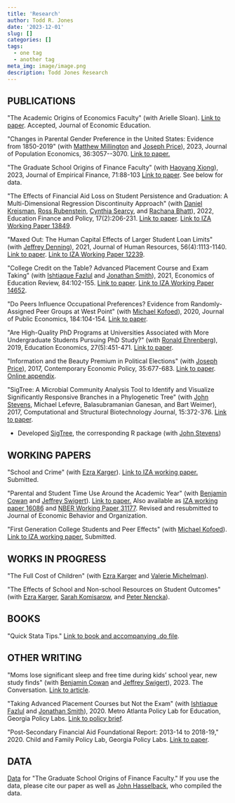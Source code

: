 ```yaml
---
title: 'Research'
author: Todd R. Jones
date: '2023-12-01'
slug: []
categories: []
tags:
  - one tag
  - another tag
meta_img: image/image.png
description: Todd Jones Research
---
```



## PUBLICATIONS
"The Academic Origins of Economics Faculty" (with Arielle Sloan). [Link to paper](/papers/PhD_Origins_most_recent.pdf). Accepted, Journal of Economic Education.

"Changes in Parental Gender Preference in the United States: Evidence from 1850-2019" (with [Matthew Millington](https://sites.google.com/view/matthewmillington) and [Joseph Price](https://economics.byu.edu/directory/joseph-p-price)), 2023, Journal of Population Economics, 36:3057--3070. [Link to paper.](/papers/Gender_Preference_most_recent.pdf) 

"The Graduate School Origins of Finance Faculty" (with [Haoyang Xiong](https://www.haoyangxiong.com/home)), 2023, Journal of Empirical Finance, 71:88-103 [Link to paper](https://www.sciencedirect.com/science/article/pii/S0927539823000099). See below for data.

"The Effects of Financial Aid Loss on Student Persistence and Graduation: A Multi-Dimensional Regression Discontinuity Approach" (with [Daniel Kreisman](http://www.dkreisman.com/), [Ross Rubenstein](https://aysps.gsu.edu/profile/ross-rubenstein/), [Cynthia Searcy](https://aysps.gsu.edu/profile/cynthia-searcy/), and [Rachana Bhatt](https://www.usg.edu/cassie/about/staff_members)), 2022, Education Finance and Policy, 17(2):206-231. [Link to paper](https://direct.mit.edu/edfp/article/doi/10.1162/edfp_a_00337/97143/The-Effects-of-Financial-Aid-Loss-on-Persistence). [Link to IZA Working Paper 13849](https://www.iza.org/publications/dp/13849/the-effects-of-financial-aid-loss-on-persistence-and-graduation-a-multi-dimensional-regression-discontinuity-approach).

"Maxed Out: The Human Capital Effects of Larger Student Loan Limits" (with [Jeffrey Denning](https://www.jeffdenning.com/)), 2021, Journal of Human Resources, 56(4):1113-1140. [Link to paper](http://jhr.uwpress.org/content/56/4/1113.short). [Link to IZA Working Paper 12239](https://www.iza.org/en/publications/dp/12239/maxed-out-the-effect-of-larger-student-loan-limits-on-borrowing-and-education-outcomes).

"College Credit on the Table? Advanced Placement Course and Exam Taking" (with [Ishtiaque Fazlul](https://sites.google.com/view/ishtiaquefazlul/home) and [Jonathan Smith](https://sites.google.com/site/jonathansmithphd/)), 2021, Economics of Education Review, 84:102-155. [Link to paper](https://www.sciencedirect.com/science/article/pii/S0272775721000741). [Link to IZA Working Paper 14652](https://www.iza.org/de/publications/dp/14652/college-credit-on-the-table-advanced-placement-course-and-exam-taking).

"Do Peers Influence Occupational Preferences? Evidence from Randomly-Assigned Peer Groups at West Point" (with [Michael Kofoed](https://sites.google.com/site/michaelkofoed1/)), 2020, Journal of Public Economics, 184:104-154. [Link to paper](https://www.sciencedirect.com/science/article/pii/S0047272720300189).

"Are High-Quality PhD Programs at Universities Associated with More Undergraduate Students Pursuing PhD Study?" (with [Ronald Ehrenberg](https://courses.cit.cornell.edu/rge2/)), 2019, Education Economics, 27(5):451-471. [Link to paper](https://www.tandfonline.com/doi/abs/10.1080/09645292.2019.1623177?journalCode=cede20).

"Information and the Beauty Premium in Political Elections" (with [Joseph Price](https://economics.byu.edu/directory/joseph-p-price)), 2017, Contemporary Economic Policy, 35:677-683. [Link to paper](https://onlinelibrary.wiley.com/doi/full/10.1111/coep.12231). [Online appendix](https://drive.google.com/file/d/1p8kOpgpwr66KZxTLf5nLwCrYlhstwhDR/view).

"SigTree: A Microbial Community Analysis Tool to Identify and Visualize Significantly Responsive Branches in a Phylogenetic Tree" (with [John Stevens](https://math.usu.edu/jrstevens/), Michael Lefevre, Balasubramanian Ganesan, and Bart Weimer), 2017, Computational and Structural Biotechnology Journal, 15:372-376. [Link to paper](https://www.sciencedirect.com/science/article/pii/S2001037017300132). 
* Developed [SigTree](https://cran.r-project.org/web/packages/SigTree/index.html), the corresponding R package (with [John Stevens](https://math.usu.edu/jrstevens/)) 

## WORKING PAPERS

"School and Crime" (with [Ezra Karger](https://ezrakarger.com/)). [Link to IZA working paper.](https://docs.iza.org/dp16506.pdf) Submitted.

"Parental and Student Time Use Around the Academic Year" (with [Benjamin Cowan](https://people.ses.wsu.edu/cowan/) and [Jeffrey Swigert](https://jeffswigert.com/)). [Link to paper.](/papers/Parent_Time_Use_most_recent.pdf) Also available as [IZA working paper 16086](https://docs.iza.org/dp16086.pdf) and [NBER Working Paper 31177](https://www.nber.org/papers/w31177). Revised and resubmitted to Journal of Economic Behavior and Organization.

"First Generation College Students and Peer Effects" (with [Michael Kofoed](https://sites.google.com/site/michaelkofoed1/)). [Link to IZA working paper.](https://docs.iza.org/dp16198.pdf) Submitted.

## WORKS IN PROGRESS

"The Full Cost of Children" (with [Ezra Karger](https://ezrakarger.com/) and [Valerie Michelman](https://sites.google.com/view/valeriemichelman)).

"The Effects of School and Non-school Resources on Student Outcomes" (with [Ezra Karger](https://ezrakarger.com/), [Sarah Komisarow](https://sites.google.com/site/sarahkomisarow/home), and [Peter Nencka](https://www.peternencka.com/)).

## BOOKS

"Quick Stata Tips." [Link to book and accompanying .do file](https://www.toddrjones.com/quickstatatips/).

## OTHER WRITING
"Moms lose significant sleep and free time during kids’ school year, new study finds" (with [Benjamin Cowan](https://people.ses.wsu.edu/cowan/) and [Jeffrey Swigert](https://jeffswigert.com/)), 2023. The Conversation. [Link to article](https://theconversation.com/moms-lose-significant-sleep-and-free-time-during-kids-school-year-new-study-finds-205273).

"Taking Advanced Placement Courses but Not the Exam" (with [Ishtiaque Fazlul](https://sites.google.com/view/ishtiaquefazlul/home) and [Jonathan Smith](https://sites.google.com/site/jonathansmithphd/)), 2020. Metro Atlanta Policy Lab for Education, Georgia Policy Labs. [Link to policy brief](https://gpl.gsu.edu/publications/ap-exam-taking/).

"Post-Secondary Financial Aid Foundational Report: 2013-14 to 2018-19," 2020. Child and Family Policy Lab, Georgia Policy Labs. [Link to paper](https://gpl.gsu.edu/publications/post-secondary-financial-aid/).

## DATA

[Data](/data/finance_origins_data.csv) for "The Graduate School Origins of Finance Faculty." If you use the data, please cite our paper as well as [John Hasselback](http://www.jrhasselback.com/FacDir.html), who compiled the data.

